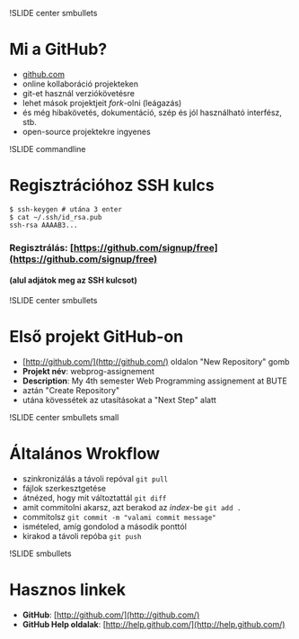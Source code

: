 !SLIDE center smbullets
# Mi a GitHub?

* [github.com](http://github.com)
* online kollaboráció projekteken
* git-et használ verziókövetésre
* lehet mások projektjeit *fork*-olni (leágazás)
* és még hibakövetés, dokumentáció, szép és jól használható interfész, stb.
* open-source projektekre ingyenes

!SLIDE commandline
# Regisztrációhoz SSH kulcs

    $ ssh-keygen # utána 3 enter
    $ cat ~/.ssh/id_rsa.pub
    ssh-rsa AAAAB3...

### Regisztrálás: [https://github.com/signup/free](https://github.com/signup/free)
#### (alul adjátok meg az SSH kulcsot)

!SLIDE center smbullets
# Első projekt GitHub-on

* [http://github.com/](http://github.com/) oldalon "New Repository" gomb
* **Projekt név**: webprog-assignement
* **Description**: My 4th semester Web Programming assignement at BUTE
* aztán "Create Repository"
* utána kövessétek az utasításokat a "Next Step" alatt

!SLIDE center smbullets small
# Általános Wrokflow

* szinkronizálás a távoli repóval `git pull`
* fájlok szerkesztgetése
* átnézed, hogy mit változtattál `git diff`
* amit commitolni akarsz, azt berakod az *index*-be `git add .`
* commitolsz `git commit -m "valami commit message"`
* ismételed, amíg gondolod a második ponttól
* kirakod a távoli repóba `git push`

!SLIDE smbullets
# Hasznos linkek

* **GitHub**:
[http://github.com/](http://github.com/)
* **GitHub Help oldalak**:
[http://help.github.com/](http://help.github.com/)

